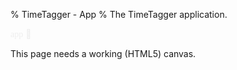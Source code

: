 % TimeTagger - App
% The TimeTagger application.

<script src='auth.js'></script>
<script src='utils.js'></script>
<script src='dt.js'></script>
<script src='stores.js'></script>
<script src='dialogs.js'></script>
<script src='front.js'></script>
<script src='jspdf.js'></script>
<script src='Ubuntu-C-normal.js'></script>


<script>
window.addEventListener("load", function() {
    if (!window.browser_supported) {return;}
    window.store = new window.stores.ConnectedDataStore();
    var canvas_element = document.getElementById('canvas');
    window.canvas = new window.front.TimeTaggerCanvas(canvas_element);

    // Register the service worker as soon as the user loads the app.
    // But not on localhost! The service worker is required for a PWA,
    // but is also active when the PWA is not installed.
    if (location.hostname !== "localhost" && location.hostname !== "127.0.0.1") {
        if ('serviceWorker' in navigator) {
            navigator.serviceWorker.register('/sw.js');
        }
    }
    navigator.serviceWorker.addEventListener('controllerchange', function () {
        // This gets called when the browser detects a new version of
        // the service worker (when any byte has changed).
    });
});

// Logic for the PWA installation workflow.
var pwa = {
    deferred_prompt: null,
    installable: false,
    install: async function() {
        window.pwa.deferred_prompt.prompt();
        // Wait for the user to respond to the prompt
        const { outcome } = await window.pwa.deferred_prompt.userChoice;
        // Optionally, send analytics event with outcome of user choice
        console.log(`User response to the install prompt: ${outcome}`);
        // We've used the prompt, and can't use it again, throw it away
        window.pwa.deferred_prompt = null;
        window.pwa.installable = false;
    }
};
window.addEventListener('beforeinstallprompt', (e) => {
  e.preventDefault();  // Prevent the mini-infobar from appearing on mobile
  window.pwa.deferred_prompt = e;  // Store event for later use
  window.pwa.installable = true;
});

</script>


<!-- Force preloading the font used in the canvas -->
<span style='font-family: "Ubuntu Condensed"; color: #eee;'>app</span>
<span class='fas' style='color: #eee;'></span>
<img id='ttlogo' alt='TimeTagger logo' src='timetagger192.png' width='2px' />

<canvas id='canvas'>This page needs a working (HTML5) canvas.</canvas>

<style>
#newappreload {
  visibility: hidden;
  position: fixed;
  left: 20vw;
  right: 20vw;
  bottom: 20px;
  background-color: #333;
  color: #fff;
  text-align: center;
  border-radius: 2px;
  padding: 16px;
  z-index: 9999;
}
#newappreload.show {
  visibility: visible;
  -webkit-animation: fadein 0.5s;
  animation: fadein 0.5s;
}
</style>
<div id="newappreload"><a>A new version of TimeTagger is available. Click to refresh.</a></div>
